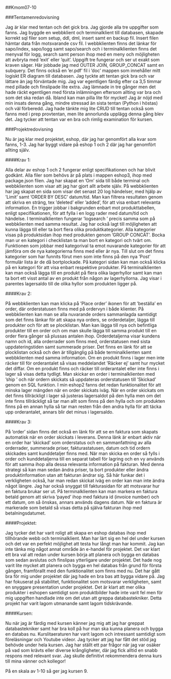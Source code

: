 ##Kmom07-10

###Tentamenredovisning

Jag är klar med tentan och det gick bra.  Jag gjorde alla tre uppgifter som fanns.  Jag byggde en webbklient och terminalklient till databasen, skapade korrekt sql filer som setup, ddl, dml, insert samt en backup fil.  Insert filen hämtar data från motsvarande csv fil.  I webbklienten finns det länkar för sapo/index, sapo/logg samt sapo/search och i terminalklienten finns det menyval för logg, search <str> samt person ihop med en meny och möjligheten att avbryta med ’exit’ eller ’quit’.  Uppgift tre fungerar och ser ut exakt som kraven säger.  Här jobbade jag med OUTER JOIN, GROUP_CONCAT samt en subquery.  Det finns också en ’er.pdf’ fil i ’doc’ mappen som innehåller mitt logiskt ER diagram till databasen.  Jag tyckte att tentan gick bra och var lättare än jag förväntade mig.  Jag var egentligen färdig efter ca 3,5 timmar med pillade och finslipade lite extra.  Jag lämnade in tre gånger men det hade räckt egentligen med första inlämningen eftersom allting var bra och som det ska redan då.  Ibland kan man pilla lite för mycket!  Jag är nöjd med min insats denna gång, mindre stressad än sista tentan (Python i höstas) och väl förberedd.  Jag hade tänkte mig lite CRUD till tentan också som fanns med i prep provtentan, men lite annorlunda upplägg denna gång blev det.  Jag tycker att tentan var en bra och rimlig examination för kursen.   

###Projektredovisning

Nu är jag klar med projektet, eshop, där jag har genomfört alla kvar som fanns, 1-3.  Jag har byggt vidare på eshop 1 och 2 där jag har genomfört allting själv.


####Krav 1:

Alla delar av eshop 1 och 2 fungerar enligt specifikationen och har blivit godkänt.  Alla filer som behövs är på plats i mappen eshop3, ihop med package.json filen.  Jag har skapat en ’Om’ sida till både terminal och webbklienten som visar att jag har gjort allt arbete själv.  På webbklienten har jag skapat en sida som visar det senast 20 log händelser, med hjälp av ’Limit’ samt ’ORDER BY DESC’ datum/tid.  Man kan filtrera resultaten genom att skriva en sträng, tex ’deleted’ eller ’added’, för att visa enbart relevanta information.  En trigger jobbar i bakgrunden enbart mot produkttabellen, enligt specifikationen, för att fylla i en logg rader med datum/tid och händelse.  I terminalklienten fungerar ’logsearch <str>’ precis samma som på webbklienten med samma resultat.  Jag har också lagt till möjligheten att kunna lägga till eller ta bort flera olika produktkategorier.  Alla kategorier visas på produktsidan ihop med produkten genom ’GROUP CONCAT’.  Bocka man ur en kategori i checklistan ta man bort en kategori och tvärt om.  Funktionen som jobbar med kategorival ta emot nuvarande kategorier för att jämföra om de nya kategorierna finns med eller är nya.  Till slut om det finns kategorier som har funnits förut men som inte finns på den nya ’Post’ formulär lista är de då bortplockade.  På kategori sidan kan man också klicka på en kategori för att visa enbart respektive produkter.  På terminalklienten kan man också lägga till en produkt på flera olika lagerhyllor samt kan man ta bort ett visst antal av en produkt från någon av lagerhyllorna.  Jag visar i parentes lagersaldo till de olika hyllor som produkten ligger på.

####Krav 2:

På webbklienten kan man klicka på ’Place order’ ikonen för att ’beställa’ en order, där orderstatusen finns med på ordervyn i både klienter.  På webbklienten kan man se alla nuvarande orders sammanlagda samtidigt som det finns länkar för att skapa nya orders, se orderdetaljer, lägga till produkter och för att se plocklistan.  Man kan lägga till nya och befintliga produkter till en order och om man skulle lägga till samma produkt till en order flera gånger så plussas antalen ihop.  Orderdetaljerna visar kundens namn och id, alla orderrader som finns med, orderstatusen med sista uppdateringstiden samt summerade priser.  Det finns en länk för att se plocklistan också och den är tillgänglig på både terminalklienten samt webbklienten med samma information.  Om en produkt finns i lager men inte räcker till för orderantalet så visas meddelandet ’Räcker ej’ samt hur mycket det diffar.  Om en produkt finns och räcker till orderantalet eller inte finns i lager så visas detta tydligt.  Man skickar en order i terminalklienten med ’ship <orderid>’ och när ordern skickats så uppdateras orderstatusen till ’Skickad’ genom en SQL funktion.  I min eshop2 fanns det redan funktionalitet för att minska lager mängden när en order skickats iväg.  När en order skickats om det finns tillräckligt i lager så justeras lagersaldot på den hylla men om det inte finns tillräckligt så tar man allt som finns på den hylla och om produkten finns på en annan hylla så tar man resten från den andra hylla för att täcka upp orderantalet, annars blir det minus i lagersaldo.

####Krav 3:

På ’order’ sidan finns det också en länk för att se en faktura som skapats automatisk när en order skickats i leverans.  Denna länk är enbart aktiv när en order har ’skickad’ som orderstatus och en sammanfattning av alla orderrader, summerade priser, fakturastatusen, datum och tid ordern skickades samt kunddetaljer finns med.  När man skicka en order så fylls i order och kunddetaljerna till en separat tabell för lagring och en vy används för att samma ihop alla dessa relevanta information på fakturan.  Med denna strategi så kan man sedan ändra priser, ta bort produkter eller ändra produktinformation utan att fakturan ändrar sig.  Så här funkar det i verkligheten också, har man redan skickat iväg en order kan man inte ändra något längre.  Jag har också snyggat till fakturasidan för att motsvarar hur en faktura brukar ser ut.  På terminalklienten kan man markera en faktura betald genom att skriva ’payed’ ihop med faktura id (invoice number) och ett datum, om så önskas, annars används dagens datum.  När en faktura är markerade som betald så visas detta på själva fakturan ihop med betalningsdatumet.

####Projektet:

Jag tycker det har varit roligt att skapa en eshop databas ihop med tillhörande webb och terminalklient.  Man har lärt sig en hel del under kursen och det var en perfekt möjlighet att testa hur långt man har kommit.  Jag kan inte tänka mig något annat område än e-handel för projektet.  Det var klart ett bra val att redan under kursen börja att planera och bygga en databas som sedan avslutas och finslipas ytterligare under projektet.  Det hade nog varit lite mycket att planera och bygga en hel databas från grund för första gången, framförallt med den funktionalitet som finns med nu.  Det har gått bra för mig under projektet där jag hade en bra bas att bygga vidare på.  Jag har fokuserat på stabilitet, funktionalitet som motsvarar verkligheten, samt en snyggare presentation under projektet.  Det är klart att mer olika produkter i eshopen samtidigt som produktbilder hade inte varit fel men för mig uppgiften handlade inte om det utan att greppa databastekniker.  Detta projekt har varit lagom utmanande samt lagom tidskrävande.

####Kursen:

Nu när jag är färdig med kursen känner jag mig att jag har greppat databastekniker samt har bra koll på hur man ska kunna planera och bygga en databas nu.  Kurslitaeraturen har varit lagom och intressant samtidigt som föreläsningar och Youtube videor.  Jag tycker att jag har fått det stöd jag behövde under hela kursen.  Jag har ställt ett par frågor när jag var osäker på vad som krävts eller diverse krångligheter, där jag fick alltid en snabb respons med relevant svar.  Jag skulle definitivt rekommendera denna kurs till mina vänner och kollegor!

På en skala av 1-10 så ger jag kursen 9.
